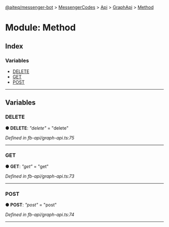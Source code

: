 [@aiteq/messenger-bot](../README.md) > [MessengerCodes](../modules/messengercodes.md) > [Api](../classes/messengercodes.api.md) > [GraphApi](../modules/messengercodes.api.graphapi.md) > [Method](../modules/messengercodes.api.graphapi.method.md)



# Module: Method

## Index

### Variables

* [DELETE](messengercodes.api.graphapi.method.md#delete)
* [GET](messengercodes.api.graphapi.method.md#get)
* [POST](messengercodes.api.graphapi.method.md#post)



---
## Variables
<a id="delete"></a>

###  DELETE

**●  DELETE**:  *"delete"*  = "delete"

*Defined in fb-api/graph-api.ts:75*





___

<a id="get"></a>

###  GET

**●  GET**:  *"get"*  = "get"

*Defined in fb-api/graph-api.ts:73*





___

<a id="post"></a>

###  POST

**●  POST**:  *"post"*  = "post"

*Defined in fb-api/graph-api.ts:74*





___


